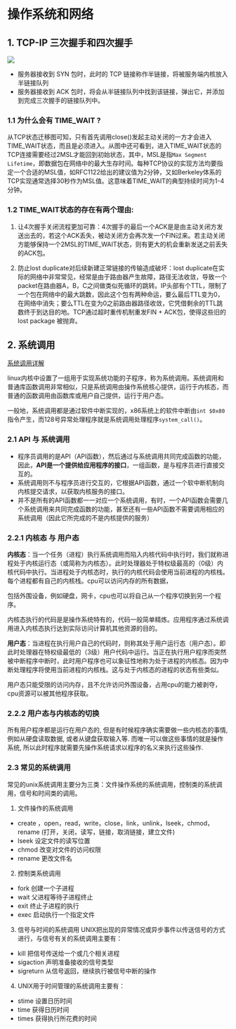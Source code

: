 # 操作系统和网络

## 1. TCP-IP 三次握手和四次握手

![](https://images2015.cnblogs.com/blog/735653/201608/735653-20160802153108872-1434533909.jpg)

- 服务器接收到 SYN 包时，此时的 TCP 链接称作半链接，将被服务端内核放入半链接队列
- 服务器接收到 ACK 包时，将会从半链接队列中找到该链接，弹出它，并添加到完成三次握手的链接队列中。

### 1.1 为什么会有 TIME_WAIT ?

从TCP状态迁移图可知，只有首先调用close()发起主动关闭的一方才会进入TIME_WAIT状态，而且是必须进入。从图中还可看到，进入TIME_WAIT状态的TCP连接需要经过2MSL才能回到初始状态，其中，MSL是指`Max Segment Lifetime`，即数据包在网络中的最大生存时间。每种TCP协议的实现方法均要指定一个合适的MSL值，如RFC1122给出的建议值为2分钟，又如Berkeley体系的TCP实现通常选择30秒作为MSL值。这意味着TIME_WAIT的典型持续时间为1-4分钟。

### 1.2 TIME_WAIT状态的存在有两个理由:

1. 让4次握手关闭流程更加可靠：4次握手的最后一个ACK是是由主动关闭方发送出去的，若这个ACK丢失，被动关闭方会再次发一个FIN过来。若主动关闭方能够保持一个2MSL的TIME_WAIT状态，则有更大的机会重新发送之前丢失的ACK包。

2. 防止lost duplicate对后续新建正常链接的传输造成破坏：lost duplicate在实际的网络中非常常见，经常是由于路由器产生故障，路径无法收敛，导致一个packet在路由器A，B，C之间做类似死循环的跳转。IP头部有个TTL，限制了一个包在网络中的最大跳数，因此这个包有两种命运，要么最后TTL变为0，在网络中消失；要么TTL在变为0之前路由器路径收敛，它凭借剩余的TTL跳数终于到达目的地。TCP通过超时重传机制重发FIN + ACK包，使得这些旧的 lost package 被抛弃。

## 2. 系统调用 
[系统调用详解](https://blog.csdn.net/gatieme/article/details/50779184)

linux内核中设置了一组用于实现系统功能的子程序，称为系统调用。系统调用和普通库函数调用非常相似，只是系统调用由操作系统核心提供，运行于内核态，而普通的函数调用由函数库或用户自己提供，运行于用户态。

一般地，系统调用都是通过软件中断实现的，x86系统上的软件中断由`int $0x80`指令产生，而128号异常处理程序就是系统调用处理程序`system_call()`。

### 2.1 API 与 系统调用
- 程序员调用的是API（API函数），然后通过与系统调用共同完成函数的功能，因此，**API是一个提供给应用程序的接口**，一组函数，是与程序员进行直接交互的。
- 系统调用则不与程序员进行交互的，它根据API函数，通过一个软中断机制向内核提交请求，以获取内核服务的接口。
- 并不是所有的API函数都一一对应一个系统调用，有时，一个API函数会需要几个系统调用来共同完成函数的功能，甚至还有一些API函数不需要调用相应的系统调用（因此它所完成的不是内核提供的服务）

### 2.2.1 内核态 与 用户态
**内核态**：当一个任务（进程）执行系统调用而陷入内核代码中执行时，我们就称进程处于内核运行态（或简称为内核态）。此时处理器处于特权级最高的（0级）内核代码中执行。当进程处于内核态时，执行的内核代码会使用当前进程的内核栈。每个进程都有自己的内核栈。cpu可以访问内存的所有数据，

包括外围设备，例如硬盘，网卡，cpu也可以将自己从一个程序切换到另一个程序。

内核态执行的代码是是操作系统特有的，代码一般简单精炼。应用程序通过系统调用进入内核态执行达到实际访问计算机其他资源的目的。

**用户态**：当进程在执行用户自己的代码时，则称其处于用户运行态（用户态）。即此时处理器在特权级最低的（3级）用户代码中运行。当正在执行用户程序而突然被中断程序中断时，此时用户程序也可以象征性地称为处于进程的内核态。因为中断处理程序将使用当前进程的内核栈。这与处于内核态的进程的状态有些类似。

用户态只能受限的访问内存，且不允许访问外围设备，占用cpu的能力被剥夺，cpu资源可以被其他程序获取。

### 2.2.2 用户态与内核态的切换
所有用户程序都是运行在用户态的, 但是有时候程序确实需要做一些内核态的事情, 例如从硬盘读取数据, 或者从键盘获取输入等. 而唯一可以做这些事情的就是操作系统, 所以此时程序就需要先操作系统请求以程序的名义来执行这些操作.

### 2.3 常见的系统调用
常见的unix系统调用主要分为三类：文件操作系统的系统调用，控制类的系统调用，信号和时间类的调用。

1. 文件操作的系统调用
- create ，open，read，write，close，link，unlink，lseek，chmod，rename (打开，关闭，读写，链接，取消链接，建立文件)
- lseek 设定文件的读写位置
- chmod 改变对文件的访问权限
- rename 更改文件名

2. 控制类系统调用
- fork 创建一个子进程
- wait 父进程等待子进程终止
- exit 终止子进程的执行
- exec 启动执行一个指定文件

3. 信号与时间的系统调用
UNIX把出现的异常情况或异步事件以传送信号的方式进行，与信号有关的系统调用主要有：
- kill 把信号传送给一个或几个相关进程
- sigaction 声明准备接收的信号类型
- sigreturn 从信号返回，继续执行被信号中断的操作

4. UNIX用于时间管理的系统调用主要有：
- stime 设置日历时间
- time 获得日历时间
- times 获得执行所花费的时间

